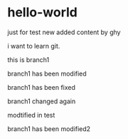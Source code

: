 # hello-world
just for test
new added content by ghy

i want to learn git.

this is branch1

branch1 has been modified

branch1 has been fixed

branch1 changed again

modtified in test

branch1 has been modified2
